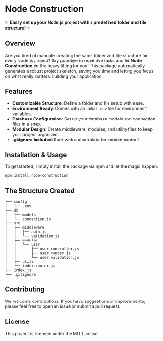 ﻿# Node Construction

✨ **Easily set up your Node.js project with a predefined folder and file structure!** ✨

## Overview

Are you tired of manually creating the same folder and file structure for every Node.js project? Say goodbye to repetitive tasks and let **Node Construction** do the heavy lifting for you! This package automatically generates a robust project skeleton, saving you time and letting you focus on what really matters: building your application.

## Features

- **Customizable Structure**: Define a folder and file setup with ease.
- **Environment Ready**: Comes with an initial `.env` file for environment variables.
- **Database Configuration**: Set up your database models and connection files in a snap.
- **Modular Design**: Create middleware, modules, and utility files to keep your project organized.
- **.gitignore Included**: Start with a clean slate for version control!

## Installation & Usage

To get started, simply install the package via npm and let the magic happen:

```bash
npm install node-construction
```

## The Structure Created
```
├── config
│   └── .env
├── db
│   ├── models
│   └── connection.js
├── src
│   ├── middleware
│   │   ├── auth.js
│   │   └── validation.js
│   ├── modules
│   │   └── user
│   │       ├── user.controller.js
│   │       ├── user.router.js
│   │       └── user.validation.js
│   ├── utils
│   └── index.router.js
├── index.js
└── .gitignore
```

## Contributing

We welcome contributions! If you have suggestions or improvements, please feel free to open an issue or submit a pull request.

## License

This project is licensed under the MIT License


